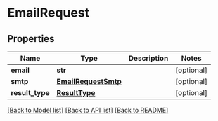 # EmailRequest

## Properties
Name | Type | Description | Notes
------------ | ------------- | ------------- | -------------
**email** | **str** |  | [optional] 
**smtp** | [**EmailRequestSmtp**](EmailRequestSmtp.md) |  | [optional] 
**result_type** | [**ResultType**](ResultType.md) |  | [optional] 

[[Back to Model list]](../README.md#documentation-for-models) [[Back to API list]](../README.md#documentation-for-api-endpoints) [[Back to README]](../README.md)

